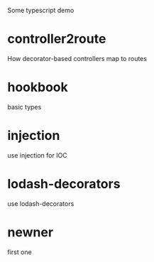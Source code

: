 Some typescript demo

# controller2route

How decorator-based controllers map to routes

# hookbook

basic types

# injection

use injection for IOC

# lodash-decorators

use lodash-decorators

# newner

first one 